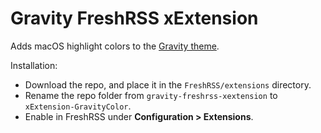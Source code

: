 # Gravity FreshRSS xExtension

Adds macOS highlight colors to the [Gravity theme](https://github.com/frankyonnetti/gravity-freshrss-theme).

Installation:

- Download the repo, and place it in the `FreshRSS/extensions` directory.
- Rename the repo folder from `gravity-freshrss-xextension` to `xExtension-GravityColor`.
- Enable in FreshRSS under **Configuration > Extensions**.
